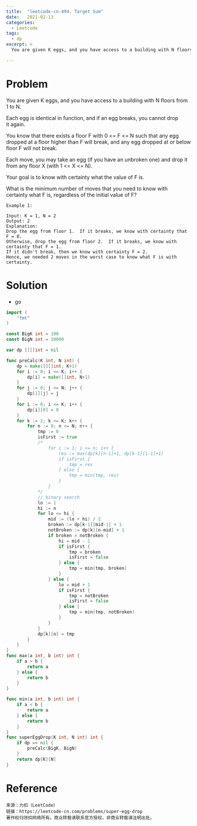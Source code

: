 ```yaml
---
title:  "leetcode-cn-494. Target Sum"
date:   2021-02-13
categories: 
  - Leetcode
tags:
  - dp
excerpt: >
  You are given K eggs, and you have access to a building with N floors from 1 to N. 

---
```


# Problem

You are given K eggs, and you have access to a building with N floors from 1 to N. 

Each egg is identical in function, and if an egg breaks, you cannot drop it again.

You know that there exists a floor F with 0 <= F <= N such that any egg dropped at a floor higher than F will break, and any egg dropped at or below floor F will not break.

Each move, you may take an egg (if you have an unbroken one) and drop it from any floor X (with 1 <= X <= N). 

Your goal is to know with certainty what the value of F is.

What is the minimum number of moves that you need to know with certainty what F is, regardless of the initial value of F?


    Example 1:

    Input: K = 1, N = 2
    Output: 2
    Explanation: 
    Drop the egg from floor 1.  If it breaks, we know with certainty that F = 0.
    Otherwise, drop the egg from floor 2.  If it breaks, we know with certainty that F = 1.
    If it didn't break, then we know with certainty F = 2.
    Hence, we needed 2 moves in the worst case to know what F is with certainty.

# Solution

- go

```go
import (
	"fmt"
)

const BigK int = 100
const BigN int = 10000

var dp [][]int = nil

func preCalc(K int, N int) {
	dp = make([][]int, K+1)
	for i := 0; i <= K; i++ {
		dp[i] = make([]int, N+1)
	}
	for j := 0; j <= N; j++ {
		dp[1][j] = j
	}
	for i := 0; i <= K; i++ {
		dp[i][0] = 0
	}
	for k := 2; k <= K; k++ {
		for n := 0; n <= N; n++ {
			tmp := 0
			isFirst := true
			/*
				for i := 1; i <= n; i++ {
					res := max(dp[k][n-i]+1, dp[k-1][i-1]+1)
					if isFirst {
						tmp = res
					} else {
						tmp = min(tmp, res)
					}
				}
			*/
			// binary search
			lo := 1
			hi := n
			for lo <= hi {
				mid := (lo + hi) / 2
				broken := dp[k-1][mid-1] + 1
				notBroken := dp[k][n-mid] + 1
				if broken > notBroken {
					hi = mid - 1
					if isFirst {
						tmp = broken
						isFirst = false
					} else {
						tmp = min(tmp, broken)
					}
				} else {
					lo = mid + 1
					if isFirst {
						tmp = notBroken
						isFirst = false
					} else {
						tmp = min(tmp, notBroken)
					}
				}
			}
			dp[k][n] = tmp
		}
	}
}
func max(a int, b int) int {
	if a > b {
		return a
	} else {
		return b
	}
}

func min(a int, b int) int {
	if a < b {
		return a
	} else {
		return b
	}
}
func superEggDrop(K int, N int) int {
	if dp == nil {
		preCalc(BigK, BigN)
	}
	return dp[K][N]
}
```

# Reference

    来源：力扣（LeetCode）
    链接：https://leetcode-cn.com/problems/super-egg-drop
    著作权归领扣网络所有。商业转载请联系官方授权，非商业转载请注明出处。
